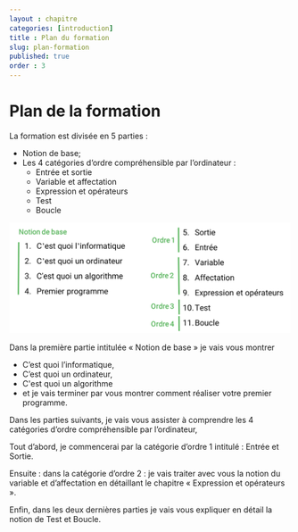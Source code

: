 ```yaml
---
layout : chapitre
categories: [introduction]
title : Plan du formation
slug: plan-formation
published: true
order : 3
---
```


# Plan de la formation

La formation est divisée en 5 parties : 

- Notion de base; 
- Les 4 catégories d’ordre compréhensible par l’ordinateur : 
  - Entrée et sortie
  - Variable et affectation
  - Expression et opérateurs
  - Test
  - Boucle
  
![plan de la formation](images/plan-formation.png)

Dans la première partie intitulée « Notion de base » je vais vous montrer 

-	C’est quoi l’informatique, 
-	C’est quoi un ordinateur, 
-	C'est quoi un algorithme 
-	et je vais terminer par vous montrer comment réaliser votre premier programme. 

Dans les parties suivants, je vais vous assister à comprendre les 4 catégories d’ordre compréhensible par l’ordinateur,

Tout d’abord, je commencerai par la catégorie d’ordre 1 intitulé : Entrée et Sortie.

Ensuite : dans la catégorie d’ordre 2 : je vais traiter avec vous la notion du variable et d’affectation en détaillant le chapitre « Expression et opérateurs ».

Enfin, dans les deux dernières parties je vais vous expliquer en détail la notion de Test et Boucle.
